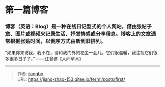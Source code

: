 # 第一篇博客


<!--more-->

### 博客（英语：Blog）是一种在线日记型式的个人网站，借由张帖子章、图片或视频来记录生活、抒发情感或分享信息。博客上的文章通常根据张贴时间，以倒序方式由新到旧排列。

“如果你来访我，我不在，请和我门外的花坐一会儿，它们很温暖，我注视它们很多很多日子了。”                        ——汪曾祺《人间草木》


---

> 作者: [jiangbo](https://gitee.com/jiang-zhao-153)  
> URL: https://jiang-zhao-153.gitee.io/fermi/posts/first/  

